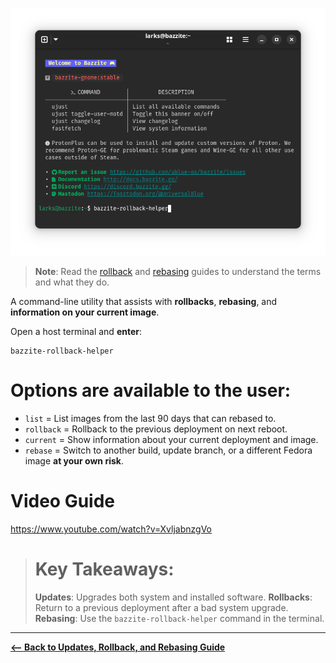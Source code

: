 <!-- ANCHOR: METADATA -->
<!--{"url_discourse": "https://universal-blue.discourse.group/docs?topic=2647", "fetched_at": "2024-09-03 16:43:17.164020+00:00"}-->
<!-- ANCHOR_END: METADATA -->

![Bazzite Rollback Helper Command|636x500](../../img/Bazzite_Rollback_Helper_Command.png)

> **Note**: Read the [rollback](./rolling_back_system_updates.md) and [rebasing](./rebase_guide.md) guides to understand the terms and what they do.

A command-line utility that assists with **rollbacks**, **rebasing**, and **information on your current image**.

Open a host terminal and **enter**:

```command
bazzite-rollback-helper
```

# Options are available to the user:

- `list` = List images from the last 90 days that can rebased to.
- `rollback` = Rollback to the previous deployment on next reboot.
- `current` = Show information about your current deployment and image.
- `rebase` = Switch to another build, update branch, or a different Fedora image **at your own risk**.

# Video Guide

https://www.youtube.com/watch?v=XvljabnzgVo

> # Key Takeaways:
>
> **Updates**: Upgrades both system and installed software.
> **Rollbacks**: Return to a previous deployment after a bad system upgrade.
> **Rebasing**: Use the `bazzite-rollback-helper` command in the terminal.

<hr>

[**<-- Back to Updates, Rollback, and Rebasing Guide**](./index.md)
